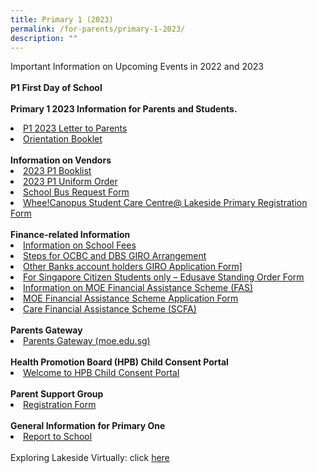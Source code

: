```yaml
---
title: Primary 1 (2023)
permalink: /for-parents/primary-1-2023/
description: ""
---
```

Important Information on Upcoming Events in 2022 and 2023  
<br>
<b>P1 First Day of School</b>
<br><br>
<b>Primary 1 2023 Information for Parents and Students.</b>
<li><a href="/files/Admin%20Forms/Letter%20to%20P1%20Parents.pdf" target="_blank">P1 2023 Letter to Parents</a></li>  
<li><a href="/files/P1/Orientation%20Booklet%202023.pdf" target="_blank">Orientation Booklet</a></li><br>
<b>Information on Vendors</b>
<li><a href="/files/P1/P1%202023%20Booklist%20Lakeside%20Pri.pdf" target="_blank">2023 P1 Booklist</a></li>
<li><a href="/files/P1/Uniform%20Pamphlet.pdf" target="_blank">2023 P1 Uniform Order</a></li>
<li><a href="https://forms.gle/jHsryXFj3mQB1LN8A" target="_blank">School Bus Request Form</a></li>
<li><a href="https://www.wheecanopus.com/student-registration" target="_blank">Whee!Canopus Student Care Centre@ Lakeside Primary Registration Form</a></li><br>
<b>Finance-related Information</b>
<li><a href="https://www.moe.gov.sg/financial-matters/fees" target="_blank">Information on School Fees</a></li>
<li><a href="/files/P1/Steps%20for%20OCBC%20and%20DBS%20GIRO%20Arrangement.pdf" target="_blank">Steps for OCBC and DBS GIRO Arrangement</a></li>
<li><a href="/files/P1/Giro%20Application%20form.pdf" target="_blank">Other Banks account holders GIRO Application Form]</a></li>
<li><a href="https://form.gov.sg/#!/5be24a1bb3f842000fdc4e59" target="_blank">For Singapore Citizen Students only – Edusave Standing Order Form</a></li>
<li><a href="https://www.moe.gov.sg/financial-matters/financial-assistance" target="_blank">Information on MOE Financial Assistance Scheme (FAS)</a></li>
<li><a href="https://go.gov.sg/moe-efas" target="_blank">MOE Financial Assistance Scheme Application Form</a></li>
<li><a href="https://www.msf.gov.sg/Comcare/Pages/Comcare-Student-Care-Subsidies.aspx" target="_blank"> Care Financial Assistance Scheme (SCFA)</a></li><br>
<b>Parents Gateway</b>
<li><a href="https://pg.moe.edu.sg/" target="_blank">Parents Gateway (moe.edu.sg)</a></li><br>
<b>Health Promotion Board (HPB) Child Consent Portal</b>
<li><a href="https://childconsent.hpb.gov.sg/ship/process/SHIP/OnlineChildConsentPortal" target="_blank">Welcome to HPB Child Consent Portal</a></li><br>
<b>Parent Support Group</b>
<li><a href="https://docs.google.com/forms/d/e/1FAIpQLSdgIXFrdCwzsOYcDMPGLJ8-ErQfdyJR6JGt7p8GS8nMXFkZyA/viewform" target="_blank">Registration Form</a></li>
<br>
<b>General Information for Primary One</b>
<li><a href="https://www.moe.gov.sg/primary/p1-registration/report-to-school" target="_blank">Report to School</a></li>
<br>
Exploring Lakeside Virtually: click <a href="https://sites.google.com/moe.edu.sg/lspsvirtualopenhouse2022/home" target="_blank">here</a>